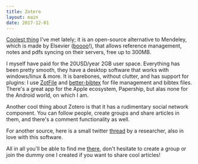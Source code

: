 ```yaml
---
title: Zotero
layout: main
date: 2017-12-01
---
```


[Coolest thing](https://www.zotero.org) I've met lately; it is an open-source alternative to Mendeley, which is made by Elsevier ([b](https://www.talyarkoni.org/blog/2016/12/12/why-i-still-wont-review-for-or-publish-with-elsevier-and-think-you-shouldnt-either/)[o](https://www.techdirt.com/articles/20151103/15475732708/not-just-academics-fed-up-with-elsevier-entire-editorial-staff-resigns-en-masse-to-start-open-access-journal.shtml)[o](https://gclibrary.commons.gc.cuny.edu/2015/05/21/why-boycott/)[o](https://thedirtpsychology.org/academic-publishers-are-evil/)[o](https://lemire.me/blog/2015/05/19/putting-the-evil-academic-publishers-in-perspective/)!), that allows reference management, notes and pdfs syncing on their servers, free up to 300MB. 

I myself have paid for the 20USD/year 2GB user space. Everything has been pretty smooth, they have a desktop software that works with windows/linux & more. It is barebones, without clutter, and has support for plugins: I use [ZotFile](http://zotfile.com/) and [better-bibtex](https://github.com/retorquere/zotero-better-bibtex) for file management and bibtex files.  There's a great app for the Apple ecosystem, Papership, but alas none for the Android world, on which I am.

Another cool thing about Zotero is that it has a rudimentary social network component. You can follow people, create groups and share articles in them, and there's a comment functionality as well.

For another source, here is a small twitter [thread](https://twitter.com/DingemanseMark/status/936329828067872774) by a researcher, also in love with this software.

All in all you'll be able to find me [there](https://www.zotero.org/theo-m/), don't hesitate to create a group or join the dummy one I created if you want to share cool articles!